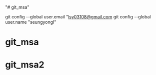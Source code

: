 "# git_msa" 

git config --global user.email "lsy03108@gmail.com
git config --global user.name "seungyongI"
# git_msa
# git_msa2
